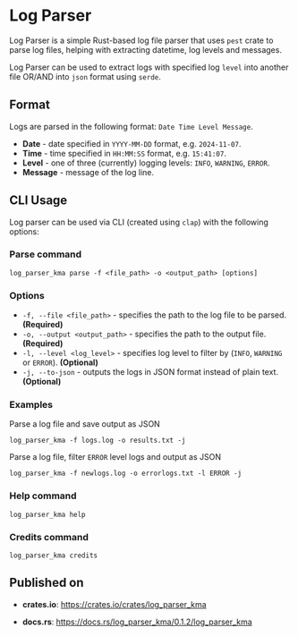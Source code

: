 # Log Parser

Log Parser is a simple Rust-based log file parser that uses `pest` crate to parse log files, helping with extracting datetime, log levels and messages.

Log Parser can be used to extract logs with specified log `level` into another file OR/AND into `json` format using `serde`.

## Format

Logs are parsed in the following format: `Date Time Level Message`.

- **Date** - date specified in `YYYY-MM-DD` format, e.g. `2024-11-07`.
- **Time** - time specified in `HH:MM:SS` format, e.g. `15:41:07`.
- **Level** - one of three (currently) logging levels: `INFO`, `WARNING`, `ERROR`.
- **Message** - message of the log line.

## CLI Usage

Log parser can be used via CLI (created using `clap`) with the following options:

### Parse command

```
log_parser_kma parse -f <file_path> -o <output_path> [options]
```

### Options

- `-f, --file <file_path>` - specifies the path to the log file to be parsed. **(Required)**
- `-o, --output <output_path>` - specifies the path to the output file. **(Required)**
- `-l, --level <log_level>` - specifies log level to filter by (`INFO`, `WARNING` or `ERROR`). **(Optional)**
- `-j, --to-json` - outputs the logs in JSON format instead of plain text. **(Optional)**

### Examples

Parse a log file and save output as JSON

```
log_parser_kma -f logs.log -o results.txt -j
```

Parse a log file, filter `ERROR` level logs and output as JSON

```
log_parser_kma -f newlogs.log -o errorlogs.txt -l ERROR -j
```

### Help command

```
log_parser_kma help
```

### Credits command

```
log_parser_kma credits
```

## Published on

- **crates.io**: https://crates.io/crates/log_parser_kma

- **docs.rs**: https://docs.rs/log_parser_kma/0.1.2/log_parser_kma
